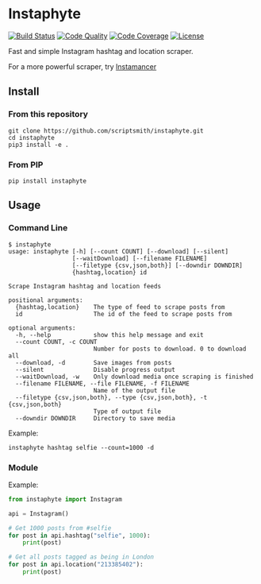 # Instaphyte

[![Build Status](https://travis-ci.org/ScriptSmith/instaphyte.svg?branch=master)](https://travis-ci.org/ScriptSmith/instaphyte)
[![Code Quality](https://img.shields.io/codacy/grade/a2322f650025499bb8aee2368ca43207.svg)](https://app.codacy.com/project/ScriptSmith/instaphyte/dashboard)
[![Code Coverage](https://img.shields.io/codacy/coverage/a2322f650025499bb8aee2368ca43207.svg)](https://app.codacy.com/project/ScriptSmith/instaphyte/dashboard)
[![License](https://img.shields.io/github/license/scriptsmith/instaphyte.svg)](https://github.com/ScriptSmith/instaphyte/blob/master/LICENSE)

Fast and simple Instagram hashtag and location scraper.

For a more powerful scraper, try [Instamancer](https://github.com/scriptsmith/instamancer)

## Install

### From this repository

```
git clone https://github.com/scriptsmith/instaphyte.git
cd instaphyte
pip3 install -e .
```

### From PIP

```
pip install instaphyte
```

## Usage

### Command Line

```
$ instaphyte
usage: instaphyte [-h] [--count COUNT] [--download] [--silent]
                  [--waitDownload] [--filename FILENAME]
                  [--filetype {csv,json,both}] [--downdir DOWNDIR]
                  {hashtag,location} id

Scrape Instagram hashtag and location feeds

positional arguments:
  {hashtag,location}    The type of feed to scrape posts from
  id                    The id of the feed to scrape posts from

optional arguments:
  -h, --help            show this help message and exit
  --count COUNT, -c COUNT
                        Number for posts to download. 0 to download all
  --download, -d        Save images from posts
  --silent              Disable progress output
  --waitDownload, -w    Only download media once scraping is finished
  --filename FILENAME, --file FILENAME, -f FILENAME
                        Name of the output file
  --filetype {csv,json,both}, --type {csv,json,both}, -t {csv,json,both}
                        Type of output file
  --downdir DOWNDIR     Directory to save media

```


Example:

```
instaphyte hashtag selfie --count=1000 -d
```

### Module

Example:

```python
from instaphyte import Instagram

api = Instagram()

# Get 1000 posts from #selfie
for post in api.hashtag("selfie", 1000):
    print(post)

# Get all posts tagged as being in London
for post in api.location("213385402"):
    print(post)
```
